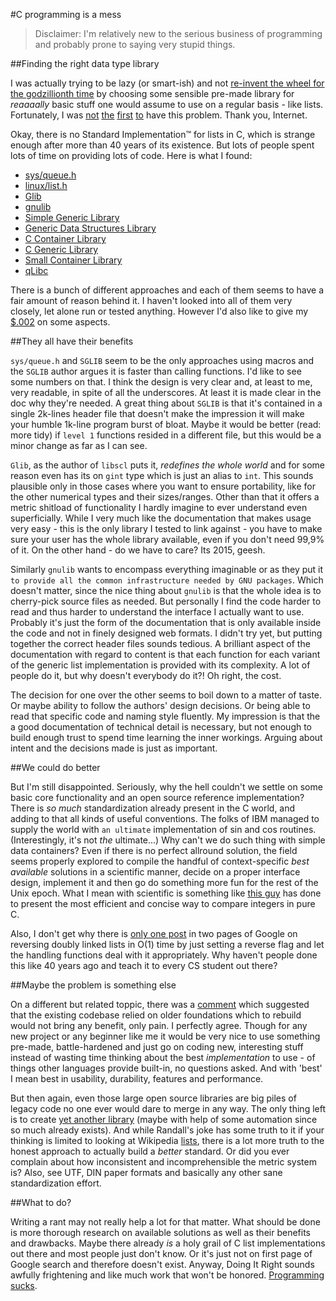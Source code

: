 #C programming is a mess

<blockquote>Disclaimer: I'm relatively new to the serious business of programming and probably prone to saying very stupid things.</blockquote>

##Finding the right data type library

I was actually trying to be lazy (or smart-ish) and not [re-invent the wheel for the godzillionth time](http://en.wikipedia.org/wiki/Not_invented_here) by choosing some sensible pre-made library for *reaaaally* basic stuff one would assume to use on a regular basis - like lists.  
Fortunately, I was
[not](http://stackoverflow.com/questions/4184954/are-there-standard-queue-implementations-for-c)
[the](http://stackoverflow.com/questions/1819416/standard-data-structure-library-in-c?rq=1)
[first](http://stackoverflow.com/questions/14001652/does-standard-c-library-provides-linked-list-etc-data-structures?rq=1)
[to](http://stackoverflow.com/questions/736307/multipurpose-linked-list-implementation-in-pure-c/961444#961444)
have this problem. Thank you, Internet.

Okay, there is no Standard Implementation™ for lists in C, which is strange enough after more than 40 years of its existence. But lots of people spent lots of time on providing lots of code. Here is what I found:

* [sys/queue.h](http://man7.org/linux/man-pages/man3/queue.3.html)
* [linux/list.h](http://ccodearchive.net/info/list.html)
* [Glib](https://developer.gnome.org/glib/2.42/)
* [gnulib](http://www.gnu.org/software/gnulib/)
* [Simple Generic Library](http://sglib.sourceforge.net/doc/index.html)
* [Generic Data Structures Library](http://home.gna.org/gdsl/)
* [C Container Library](http://www.cs.virginia.edu/~lcc-win32/ccl/ccl.html)
* [C Generic Library](http://code.google.com/p/c-generic-library/)
* [Small Container Library](https://github.com/djerome/libscl)
* [qLibc](https://github.com/wolkykim/qlibc)

There is a bunch of different approaches and each of them seems to have a fair amount of reason behind it. I haven't looked into all of them very closely, let alone run or tested anything. However I'd also like to give my [$.002](http://stackoverflow.com/a/736333) on some aspects.

##They all have their benefits

`sys/queue.h` and `SGLIB` seem to be the only approaches using macros and the `SGLIB` author argues it is faster than calling functions. I'd like to see some numbers on that. I think the design is very clear and, at least to me, very readable, in spite of all the underscores. At least it is made clear in the doc why they're needed. A great thing about `SGLIB` is that it's contained in a single 2k-lines header file that doesn't make the impression it will make your humble 1k-line program burst of bloat. Maybe it would be better (read: more tidy) if `level 1` functions resided in a different file, but this would be a minor change as far as I can see.

`Glib`, as the author of `libscl` puts it, *redefines the whole world* and for some reason even has its on `gint` type which is just an alias to `int`. This sounds plausible only in those cases where you want to ensure portability, like for the other numerical types and their sizes/ranges. Other than that it offers a metric shitload of functionality I hardly imagine to ever understand even superficially. While I very much like the documentation that makes usage very easy - this is the only library I tested to link against - you have to make sure your user has the whole library available, even if you don't need 99,9% of it. On the other hand - do we have to care? Its 2015, geesh.

Similarly `gnulib` wants to encompass everything imaginable or as they put it `to provide all the common infrastructure needed by GNU packages`. Which doesn't matter, since the nice thing about `gnulib` is that the whole idea is to cherry-pick source files as needed. But personally I find the code harder to read and thus harder to understand the interface I actually want to use. Probably it's just the form of the documentation that is only available inside the code and not in finely designed web formats. I didn't try yet, but putting together the correct header files sounds tedious. A brilliant aspect of the documentation with regard to content is that each function for each variant of the generic list implementation is provided with its complexity. A lot of people do it, but why doesn't everybody do it?! Oh right, the cost.

The decision for one over the other seems to boil down to a matter of taste. Or maybe ability to follow the authors' design decisions. Or being able to read that specific code and naming style fluently. My impression is that the a good documentation of technical detail is necessary, but not enough to build enough trust to spend time learning the inner workings. Arguing about intent and the decisions made is just as important.

##We could do better

But I'm still disappointed. Seriously, why the hell couldn't we settle on some basic core functionality and an open source reference implementation? There is *so much* standardization already present in the C world, and adding to that all kinds of useful conventions. The folks of IBM managed to supply the world with `an ultimate` implementation of sin and cos routines. (Interestingly, it's not *the* ultimate...) Why can't we do such thing with simple data containers? Even if there is no perfect allround solution, the field seems properly explored to compile the handful of context-specific *best available* solutions in a scientific manner, decide on a proper interface design, implement it and then go do something more fun for the rest of the Unix epoch. What I mean with scientific is something like [this guy](http://stackoverflow.com/a/10997428) has done to present the most efficient and concise way to compare integers in pure C.

Also, I don't get why there is [only one post](http://jeapostrophe.github.io/2012-03-31-siq-reve-post.html) in two pages of Google on reversing doubly linked lists in O(1) time by just setting a reverse flag and let the handling functions deal with it appropriately. Why haven't people done this like 40 years ago and teach it to every CS student out there?

##Maybe the problem is something else

On a different but related toppic, there was a [comment](http://gamedev.stackexchange.com/a/8984) which suggested that the existing codebase relied on older foundations which to rebuild would not bring any benefit, only pain. I perfectly agree. Though for any new project or any beginner like me it would be very nice to use something pre-made, battle-hardened and just go on coding new, interesting stuff instead of wasting time thinking about the best *implementation* to use - of things other languages provide built-in, no questions asked. And with 'best' I mean best in usability, durability, features and performance.

But then again, even those large open source libraries are big piles of legacy code no one ever would dare to merge in any way. The only thing left is to create [yet another library](http://xkcd.com/927/) (maybe with help of some automation since so much already exists). And while Randall's joke has some truth to it if your thinking is limited to looking at Wikipedia [lists](http://en.wikipedia.org/wiki/List_of_lists_of_lists), there is a lot more truth to the honest approach to actually build a *better* standard. Or did you ever complain about how inconsistent and incomprehensible the metric system is? Also, see UTF, DIN paper formats and basically any other sane standardization effort.

##What to do?

Writing a rant may not really help a lot for that matter. What should be done is more thorough research on available solutions as well as their benefits and drawbacks. Maybe there already *is* a holy grail of C list implementations out there and most people just don't know. Or it's just not on first page of Google search and therefore doesn't exist. Anyway, Doing It Right sounds awfully frightening and like much work that won't be honored. [Programming sucks](http://stilldrinking.org/programming-sucks).
